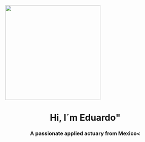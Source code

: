 <dev id="header" align="center">
  <img src= "https://i.pinimg.com/originals/2e/e6/99/2ee6998e34c3e2eff7b894c66cfc5267.jpg" width = "300"/ align="center">
  <h1 align = "center" >Hi, I´m Eduardo" </h1>
  <h3 align = "center" >A passionate applied actuary from Mexico< </h3> 
</dev

<!--
**EduardoAdame/EduardoAdame** is a ✨ _special_ ✨ repository because its `README.md` (this file) appears on your GitHub profile.

Here are some ideas to get you started:

- 🔭 I’m currently working on ...
- 🌱 I’m currently learning ...
- 👯 I’m looking to collaborate on ...
- 🤔 I’m looking for help with ...
- 💬 Ask me about ...
- 📫 How to reach me: ...
- 😄 Pronouns: ...
- ⚡ Fun fact: ...
-->
